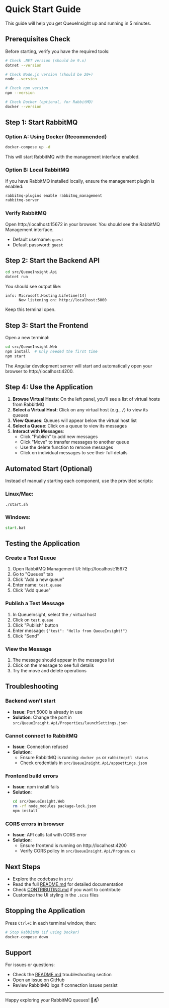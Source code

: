 # Quick Start Guide

This guide will help you get QueueInsight up and running in 5 minutes.

## Prerequisites Check

Before starting, verify you have the required tools:

```bash
# Check .NET version (should be 9.x)
dotnet --version

# Check Node.js version (should be 20+)
node --version

# Check npm version
npm --version

# Check Docker (optional, for RabbitMQ)
docker --version
```

## Step 1: Start RabbitMQ

### Option A: Using Docker (Recommended)
```bash
docker-compose up -d
```

This will start RabbitMQ with the management interface enabled.

### Option B: Local RabbitMQ
If you have RabbitMQ installed locally, ensure the management plugin is enabled:
```bash
rabbitmq-plugins enable rabbitmq_management
rabbitmq-server
```

### Verify RabbitMQ
Open http://localhost:15672 in your browser. You should see the RabbitMQ Management interface.
- Default username: `guest`
- Default password: `guest`

## Step 2: Start the Backend API

```bash
cd src/QueueInsight.Api
dotnet run
```

You should see output like:
```
info: Microsoft.Hosting.Lifetime[14]
      Now listening on: http://localhost:5000
```

Keep this terminal open.

## Step 3: Start the Frontend

Open a new terminal:

```bash
cd src/QueueInsight.Web
npm install  # Only needed the first time
npm start
```

The Angular development server will start and automatically open your browser to http://localhost:4200.

## Step 4: Use the Application

1. **Browse Virtual Hosts**: On the left panel, you'll see a list of virtual hosts from RabbitMQ
2. **Select a Virtual Host**: Click on any virtual host (e.g., `/`) to view its queues
3. **View Queues**: Queues will appear below the virtual host list
4. **Select a Queue**: Click on a queue to view its messages
5. **Interact with Messages**:
   - Click "Publish" to add new messages
   - Click "Move" to transfer messages to another queue
   - Use the delete function to remove messages
   - Click on individual messages to see their full details

## Automated Start (Optional)

Instead of manually starting each component, use the provided scripts:

### Linux/Mac:
```bash
./start.sh
```

### Windows:
```cmd
start.bat
```

## Testing the Application

### Create a Test Queue

1. Open RabbitMQ Management UI: http://localhost:15672
2. Go to "Queues" tab
3. Click "Add a new queue"
4. Enter name: `test.queue`
5. Click "Add queue"

### Publish a Test Message

1. In QueueInsight, select the `/` virtual host
2. Click on `test.queue`
3. Click "Publish" button
4. Enter message: `{"test": "Hello from QueueInsight!"}`
5. Click "Send"

### View the Message

1. The message should appear in the messages list
2. Click on the message to see full details
3. Try the move and delete operations

## Troubleshooting

### Backend won't start
- **Issue**: Port 5000 is already in use
- **Solution**: Change the port in `src/QueueInsight.Api/Properties/launchSettings.json`

### Cannot connect to RabbitMQ
- **Issue**: Connection refused
- **Solution**: 
  - Ensure RabbitMQ is running: `docker ps` or `rabbitmqctl status`
  - Check credentials in `src/QueueInsight.Api/appsettings.json`

### Frontend build errors
- **Issue**: npm install fails
- **Solution**:
  ```bash
  cd src/QueueInsight.Web
  rm -rf node_modules package-lock.json
  npm install
  ```

### CORS errors in browser
- **Issue**: API calls fail with CORS error
- **Solution**: 
  - Ensure frontend is running on http://localhost:4200
  - Verify CORS policy in `src/QueueInsight.Api/Program.cs`

## Next Steps

- Explore the codebase in `src/`
- Read the full [README.md](README.md) for detailed documentation
- Check [CONTRIBUTING.md](CONTRIBUTING.md) if you want to contribute
- Customize the UI styling in the `.scss` files

## Stopping the Application

Press `Ctrl+C` in each terminal window, then:

```bash
# Stop RabbitMQ (if using Docker)
docker-compose down
```

## Support

For issues or questions:
- Check the [README.md](README.md) troubleshooting section
- Open an issue on GitHub
- Review RabbitMQ logs if connection issues persist

---

Happy exploring your RabbitMQ queues! 🐰📬
